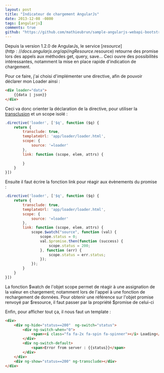 ```yaml
---
layout: post
title: "Indicateur de chargement AngularJs"
date: 2013-12-08 -0800
tags: [angularjs]
comments: true
github: "https://github.com/mathieubrun/sample-angularjs-webapi-bootstrap/tree/master/SampleApplication.Web/App/Angular/Loader"
---
```


Depuis la version 1.2.0 de AngularJs, le service [$resource](http://docs.angularjs.org/api/ngResource.$resource) retourne des promise lors des appels aux méthodes get, query, save... Ceci ouvre des possibilités intéressantes, notamment la mise en place rapide d'indication de chargement.

Pour ce faire, j'ai choisi d'implémenter une directive, afin de pouvoir déclarer mon Loader ainsi :

```` html
<div loader="data"> 
    {{data | json}} 
</div>
````

Ceci va donc orienter la déclaration de la directive, pour utiliser la [transclusion](http://docs.angularjs.org/api/ng.directive:ngTransclude) et un scope isolé :

```` javascript
.directive('loader', ['$q', function ($q) { 
    return { 
        transclude: true, 
        templateUrl: 'app/loader/loader.html', 
        scope: { 
            source: '=loader' 
        }, 
        link: function (scope, elem, attrs) { 
             
        } 
    } 
}])
````

Ensuite il faut écrire la fonction link pour réagir aux évènements du promise :

```` javascript
.directive('loader', ['$q', function ($q) { 
    return { 
        transclude: true, 
        templateUrl: 'app/loader/loader.html', 
        scope: { 
            source: '=loader' 
        }, 
        link: function (scope, elem, attrs) { 
            scope.$watch("source", function (val) { 
                scope.status = 0; 
                val.$promise.then(function (success) { 
                    scope.status = 200; 
                }, function (err) { 
                    scope.status = err.status; 
                }); 
            }); 
        } 
    } 
}])
```` 
La fonction $watch de l'objet scope permet de réagir à une assignation de la valeur en chargement; notamment lors de l'appel à une fonction de rechargement de données. Pour obtenir une référence sur l'objet promise renvoyé par $resource, il faut passer par la propriété $promise de celui-ci

Enfin, pour afficher tout ça, il nous faut un template :

```` html
<div> 
    <div ng-hide="status==200"  ng-switch="status"> 
        <div ng-switch-when="0"> 
            <span><i class="fa fa-2x fa-spin fa-spinner"></i> Loading</span> 
        </div> 
        <div ng-switch-default> 
            <span>Error from server : {{status}}</span> 
        </div> 
    </div> 
    <div ng-show="status==200" ng-transclude></div> 
</div>
```` 